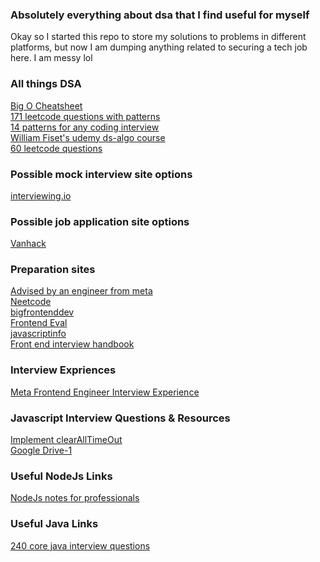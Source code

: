 ### Absolutely everything about dsa that I find useful for myself

Okay so I started this repo to store my solutions to problems in different platforms, but now I am dumping anything related to securing a tech job here. I am messy lol

### All things DSA
<a target="_blank" href="https://www.bigocheatsheet.com/"> Big O Cheatsheet </a>
<br/>
<a target="_blank" href="https://seanprashad.com/leetcode-patterns/">171 leetcode questions with patterns </a> 
<br/>
<a target="_blank" href="https://hackernoon.com/14-patterns-to-ace-any-coding-interview-question-c5bb3357f6ed"> 14 patterns for any coding interview </a>
<br/>
<a target="_blank" href="https://www.udemy.com/course/introduction-to-data-structures/">William Fiset's udemy ds-algo course </a>
<br/>
<a target="_blank" href="https://docs.google.com/spreadsheets/d/1Y98QKaYPazWImEt1nA_ocpGNJ-yQjH1FAsVQhUQ7OTw/edit#gid=0" target="_blank">60 leetcode questions</a>

### Possible mock interview site options

<a target="_blank" href="https://interviewing.io/">interviewing.io</a>

### Possible job application site options

<a target="_blank" href="https://vanhack.com/candidates">Vanhack</a>

### Preparation sites

<a target="_blank" href="https://www.techinterviewhandbook.org/introduction/">Advised by an engineer from meta </a>
<br/>
<a target="_blank" href="https://neetcode.io/">Neetcode</a>
<br/>
<a target="_blank" href="https://bigfrontend.dev/">bigfrontenddev</a>
<br/>
<a href="https://frontendeval.com/">Frontend Eval</a>
<br/>
<a target="_blank" href="https://javascript.info/">javascriptinfo</a>
<br/>
<a href="https://www.frontendinterviewhandbook.com/">Front end interview handbook<a/>

### Interview Expriences

<a target="_blank" href="https://igotanoffer.com/blogs/tech/facebook-front-end-engineer-interview"> Meta Frontend Engineer Interview Experience </a>

### Javascript Interview Questions & Resources

<a target="_blank" href="https://learnersbucket.com/examples/interview/implement-clearalltimeout-in-javascript/">Implement clearAllTimeOut </a>
<br/>
<a target="_blank" href="https://drive.google.com/drive/folders/1h4fJRe85Q8QQk0ROFJP_SwOUaYn723QR">Google Drive-1</a>

### Useful NodeJs Links
<a target="_blank" href="https://drive.google.com/file/d/1wDmmID08vmq3y9SREuGqe2qOpcJ7__NV/view?usp=sharing"> NodeJs notes for professionals </a>

### Useful Java Links

<a target="_blank" href="https://drive.google.com/file/d/1_gRCMyVSRznJT6GH92sJYwUgxF51F7ZR/view?usp=sharing"> 240 core java interview questions </a>


